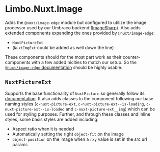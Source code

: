# Limbo.Nuxt.Image

Adds the `@nuxt/image-edge` module but configured to utilize the image processor used by our Umbraco backend ([ImageSharp](https://docs.sixlabors.com/api/ImageSharp/SixLabors.ImageSharp.html)). Also adds extended components expanding the ones provided by `@nuxt/image-edge`:

* `NuxtPictureExt`
* (`NuxtImgExt` could be added as well down the line)

These components should for the most part work as their counter-components with a few added nicities to match our setup.
So the [`@nuxt/image-edge` documentation](https://image.nuxtjs.org/components/nuxt-picture) should be highly usable.

## `NuxtPictureExt`

Supports the base functionality of `NuxtPicture` so generally follow its [documentation](https://image.nuxtjs.org/components/nuxt-picture). It also adds classes to the component following our base naming styles (`c-nuxt-picture-ext`, `c-nuxt-picture-ext--is-loading`, `c-nuxt-picture-ext--is-loaded` and `c-nuxt-picture-ext__img`) which can be used for styling purposes. Further, and through these classes and inline styles, some basis styles are added including:

* Aspect ratio when it is needed
* Automatically setting the right `object-fit` on the image
* `object-position` on the image when a `rxy` value is set in the src url params

